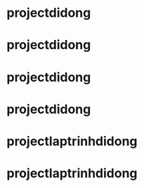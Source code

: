 # projectdidong
# projectdidong
# projectdidong
# projectdidong
# projectlaptrinhdidong
# projectlaptrinhdidong
